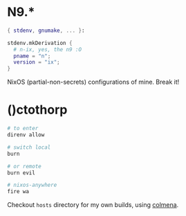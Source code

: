 # N9.*

```nix
{ stdenv, gnumake, ... }:

stdenv.mkDerivation {
  # n-ix, yes, the n9 :O
  pname = "n";
  version = "ix";
}
```

NixOS (partial-non-secrets) configurations of mine. Break it!

# ()ctothorp

```bash
# to enter
direnv allow

# switch local
burn

# or remote
burn evil

# nixos-anywhere
fire wa
```

Checkout `hosts` directory for my own builds, using [colmena](https://github.com/zhaofengli/colmena).
